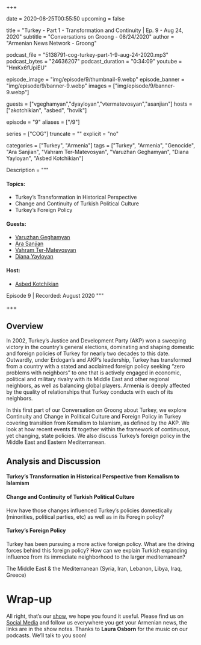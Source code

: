 +++

date = 2020-08-25T00:55:50
upcoming = false

title = "Turkey - Part 1 - Transformation and Continuity | Ep. 9 - Aug 24, 2020"
subtitle = "Conversations on Groong - 08/24/2020"
author = "Armenian News Network - Groong"


podcast_file = "5138791-cog-turkey-part-1-9-aug-24-2020.mp3"
podcast_bytes = "24636207"
podcast_duration = "0:34:09"
youtube = "HmKx6fUpiEU"

episode_image = "img/episode/9/thumbnail-9.webp"
episode_banner = "img/episode/9/banner-9.webp"
images = ["img/episode/9/banner-9.webp"]

guests = ["vgeghamyan","dyayloyan","vtermatevosyan","asanjian"]
hosts = ["akotchikian", "asbed", "hovik"]

episode = "9"
aliases = ["/9"]

series = ["COG"]
truncate = ""
explicit = "no"

categories = ["Turkey", "Armenia"]
tags = ["Turkey", "Armenia", "Genocide", "Ara Sanjian", "Vahram Ter-Matevosyan", "Varuzhan Geghamyan", "Diana Yayloyan", "Asbed Kotchikian"]


Description = """

#### Topics:
* Turkey’s Transformation in Historical Perspective
* Change and Continuity of Turkish Political Culture
* Turkey’s Foreign Policy

#### Guests:
* [Varuzhan Geghamyan](/guest/vgeghamyan)
* [Ara Sanjian](/guest/asanjian)
* [Vahram Ter-Matevosyan](/guest/asanjian)
* [Diana Yayloyan](/guest/dyayloyan)


#### Host:
* [Asbed Kotchikian](/guest/akotchikian)


Episode 9 | Recorded: August 2020
"""

+++

## Overview

In 2002, Turkey’s Justice and Development Party (AKP) won a sweeping victory in the country’s general elections, dominating and shaping domestic and foreign policies of Turkey for nearly two decades to this date. Outwardly, under Erdogan’s and AKP’s leadership, Turkey has transformed from a country with a stated and acclaimed foreign policy seeking “zero problems with neighbors” to one that is actively engaged in economic, political and military rivalry with its Middle East and other regional neighbors, as well as balancing global players. Armenia is deeply affected by the quality of relationships that Turkey conducts with each of its neighbors.

In this first part of our Conversation on Groong about Turkey, we explore Continuity and Change in Political Culture and Foreign Policy in Turkey covering transition from Kemalism to Islamism, as defined by the AKP. We look at how recent events fit together within the framework of continuous, yet changing, state policies. We also discuss Turkey’s foreign policy in the Middle East and Eastern Mediterranean.


## Analysis and Discussion

#### Turkey’s Transformation in Historical Perspective from Kemalism to Islamism
 
#### Change and Continuity of Turkish Political Culture

How have those changes influenced Turkey’s policies domestically (minorities, political parties, etc) as well as in its Foregin policy?

#### Turkey’s Foreign Policy

Turkey has been pursuing a more active foreign policy. What are the driving forces behind this foreign policy? How can we explain Turkish expanding influence from its immediate neighborhood to the larger mediterranean?
 
The Middle East & the Mediterranean (Syria, Iran, Lebanon, Libya, Iraq, Greece)
 


# Wrap-up

All right, that’s our [show](https://podcasts.groong.org/), we hope you found it useful. Please find us on [Social Media](https://lintr.ee/groong) and follow us everywhere you get your Armenian news, the links are in the show notes. Thanks to **Laura Osborn** for the music on our podcasts. We’ll talk to you soon!
